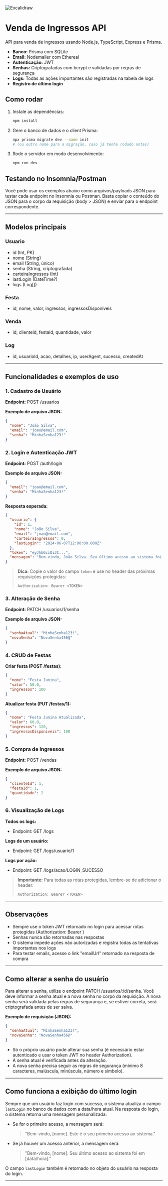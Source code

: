 ![Excalidraw](https://raw.githubusercontent.com/bigjujas/Trabalho-API/refs/heads/main/blueprint.png)

# Venda de Ingressos API

API para venda de ingressos usando Node.js, TypeScript, Express e Prisma.

- **Banco:** Prisma com SQLite
- **Email:** Nodemailer com Ethereal
- **Autenticação:** JWT
- **Senhas:** Criptografadas com bcrypt e validadas por regras de segurança
- **Logs:** Todas as ações importantes são registradas na tabela de logs
- **Registro de último login**

## Como rodar

1. Instale as dependências:
   ```bash
   npm install
   ```
2. Gere o banco de dados e o client Prisma:
   ```bash
   npx prisma migrate dev --name init
   # (ou outro nome para a migração, caso já tenha rodado antes)
   ```
3. Rode o servidor em modo desenvolvimento:
   ```bash
   npm run dev
   ```

## Testando no Insomnia/Postman

Você pode usar os exemplos abaixo como arquivos/payloads JSON para testar cada endpoint no Insomnia ou Postman.
Basta copiar o conteúdo do JSON para o corpo da requisição (body > JSON) e enviar para o endpoint correspondente.

---

## Modelos principais

### Usuario
- id (Int, PK)
- nome (String)
- email (String, único)
- senha (String, criptografada)
- carteiraIngressos (Int)
- lastLogin (DateTime?)
- logs (Log[])

### Festa
- id, nome, valor, ingressos, ingressosDisponiveis

### Venda
- id, clienteId, festaId, quantidade, valor

### Log
- id, usuarioId, acao, detalhes, ip, userAgent, sucesso, createdAt

---

## Funcionalidades e exemplos de uso

### 1. Cadastro de Usuário

**Endpoint:** POST /usuarios

**Exemplo de arquivo JSON:**
```json
{
  "nome": "João Silva",
  "email": "joao@email.com",
  "senha": "MinhaSenha123!"
}
```

### 2. Login e Autenticação JWT

**Endpoint:** POST /auth/login

**Exemplo de arquivo JSON:**
```json
{
  "email": "joao@email.com",
  "senha": "MinhaSenha123!"
}
```

**Resposta esperada:**
```json
{
  "usuario": {
    "id": 1,
    "nome": "João Silva",
    "email": "joao@email.com",
    "carteiraIngressos": 0,
    "lastLogin": "2024-06-07T12:00:00.000Z"
  },
  "token": "eyJhbGciOiJI...",
  "mensagem": "Bem-vindo, João Silva. Seu último acesso ao sistema foi em 07/06/2024 09:00:00"
}
```

> **Dica:** Copie o valor do campo `token` e use no header das próximas requisições protegidas:
> 
> `Authorization: Bearer <TOKEN>`

### 3. Alteração de Senha

**Endpoint:** PATCH /usuarios/1/senha

**Exemplo de arquivo JSON:**
```json
{
  "senhaAtual": "MinhaSenha123!",
  "novaSenha": "NovaSenha456@"
}
```

### 4. CRUD de Festas

**Criar festa (POST /festas):**
```json
{
  "nome": "Festa Junina",
  "valor": 50.0,
  "ingressos": 100
}
```

**Atualizar festa (PUT /festas/1):**
```json
{
  "nome": "Festa Junina Atualizada",
  "valor": 60.0,
  "ingressos": 120,
  "ingressosDisponiveis": 100
}
```

### 5. Compra de Ingressos

**Endpoint:** POST /vendas

**Exemplo de arquivo JSON:**
```json
{
  "clienteId": 1,
  "festaId": 1,
  "quantidade": 2
}
```

### 6. Visualização de Logs

**Todos os logs:**
- Endpoint: GET /logs

**Logs de um usuário:**
- Endpoint: GET /logs/usuario/1

**Logs por ação:**
- Endpoint: GET /logs/acao/LOGIN_SUCESSO

> **Importante:** Para todas as rotas protegidas, lembre-se de adicionar o header:
> 
> `Authorization: Bearer <TOKEN>`

---

## Observações
- Sempre use o token JWT retornado no login para acessar rotas protegidas (Authorization: Bearer <TOKEN>)
- Senhas nunca são retornadas nas respostas
- O sistema impede ações não autorizadas e registra todas as tentativas importantes nos logs
- Para testar emails, acesse o link "emailUrl" retornado na resposta de compra

---

## Como alterar a senha do usuário

Para alterar a senha, utilize o endpoint PATCH /usuarios/:id/senha. Você deve informar a senha atual e a nova senha no corpo da requisição. A nova senha será validada pelas regras de segurança e, se estiver correta, será criptografada antes de ser salva.

**Exemplo de requisição (JSON):**
```json
{
  "senhaAtual": "MinhaSenha123!",
  "novaSenha": "NovaSenha456@"
}
```

- Só o próprio usuário pode alterar sua senha (é necessário estar autenticado e usar o token JWT no header Authorization).
- A senha atual é verificada antes da alteração.
- A nova senha precisa seguir as regras de segurança (mínimo 8 caracteres, maiúscula, minúscula, número e símbolo).

---

## Como funciona a exibição do último login

Sempre que um usuário faz login com sucesso, o sistema atualiza o campo `lastLogin` no banco de dados com a data/hora atual. Na resposta do login, o sistema retorna uma mensagem personalizada:

- Se for o primeiro acesso, a mensagem será: 
  > "Bem-vindo, [nome]. Este é o seu primeiro acesso ao sistema."
- Se já houver um acesso anterior, a mensagem será:
  > "Bem-vindo, [nome]. Seu último acesso ao sistema foi em [data/hora]."

O campo `lastLogin` também é retornado no objeto do usuário na resposta do login.

---